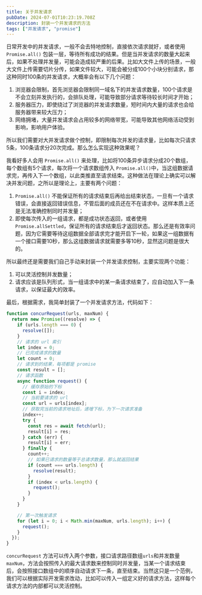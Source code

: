```yaml
---
title: 关于并发请求
pubDate: 2024-07-01T10:23:19.708Z
description: 封装一个并发请求的方法
tags: ["并发请求", "promise"]
---
```


日常开发中的并发请求，一般不会去特地控制，直接依次请求就好，或者使用 `Promise.all()` 包装一层，等待所有成功的结果。但是当并发请求的数量大起来后，如果不处理并发量，可能会造成较严重的后果。比如大文件上传的场景，一般大文件上传需要切片分传，如果文件较大，可能会被分成100个小块分别请求，那这种同时100条的并发请求，大概率会有以下几个问题：

1. 浏览器会限制，首先浏览器会限制同一域名下的并发请求数量，100个请求是不会立刻并发执行的，会排队处理，可能导致部分请求等待较长时间才开始；
2. 服务器压力，即使绕过了浏览器的并发请求数量，短时间内大量的请求也会给服务器带来较大压力；
3. 网络拥堵，大量并发请求会占用较多的网络带宽，可能导致其他网络活动受到影响，影响用户体验。

所以我们需要对大并发请求做个控制，即限制每次并发的请求量，比如每次只请求5条，100条请求分20次完成。那么怎么实现这种效果呢？

我看好多人会用 `Promise.all()` 来处理，比如将100条异步请求分成20个数组，每个数组有5个请求，每次将一个请求数组传入 `Promise.all()`中，当这组数据请求完，再传入下一个数组，以此类推直至请求结束。这种做法在理论上确实可以解决并发问题，之所以是理论上，主要有两个问题：

1. `Promise.all()` 不能保证所有的请求结束后再给出结束状态，一旦有一个请求错误，会直接返回错误信息，不管后面的成员还在不在请求中。这样本质上还是无法准确控制同时并发量；
2. 即使每次传入的一组请求，都是成功状态返回，或者使用`Promise.allSettled`，保证所有的请求结束后才返回状态。那么还是有效率问题，因为它需要等待这组数据全部请求完才能开启下一轮，如果这一组数据有一个接口需要10秒，那么这组数据请求就需要多等10秒，显然这问题是很大的。

所以最终还是需要我们自己手动来封装一个并发请求控制，主要实现两个功能：

1. 可以灵活控制并发数量；
2. 请求应该是队列形式，当一组请求中的某一条请求结束了，应自动加入下一条请求，以保证最大的效率。

最后，根据需求，我简单封装了一个并发请求方法，代码如下：

```js
function concurRequest(urls, maxNum) {
  return new Promise((resolve) => {
    if (urls.length === 0) {
      resolve([]);
    }
    // 请求的 url 索引
    let index = 0;
    // 已完成请求的数量
    let count = 0;
    // 请求到的结果，每项都是 promise
    const result = [];
    // 请求函数
    async function request() {
      // 缓存原始的下标
      const i = index;
      // 当前要请求的 url
      const url = urls[index];
      // 获取完当前的请求地址后，递增下标，为下一次请求准备
      index++;
      try {
        const res = await fetch(url);
        result[i] = res;
      } catch (err) {
        result[i] = err;
      } finally {
        count++;
        // 如果已请求的数量等于总请求数量，那么就返回结果
        if (count === urls.length) {
          resolve(result);
        }
        if (index < urls.length) {
          request();
        }
      }
    }

    // 第一次触发请求
    for (let i = 0; i < Math.min(maxNum, urls.length); i++) {
      request();
    }
  });
}
```

`concurRequest` 方法可以传入两个参数，接口请求路径数组`urls`和并发数量`maxNum`，方法会按照传入的最大请求数来控制同时并发量，当某一个请求结束后，会按照接口数组中的顺序自动请求下一条，直至结束。当然这只是一个范例，我们可以根据实际开发需求改动，比如可以传入一组定义好的请求方法，这样每个请求方法的内部都可以灵活控制。
